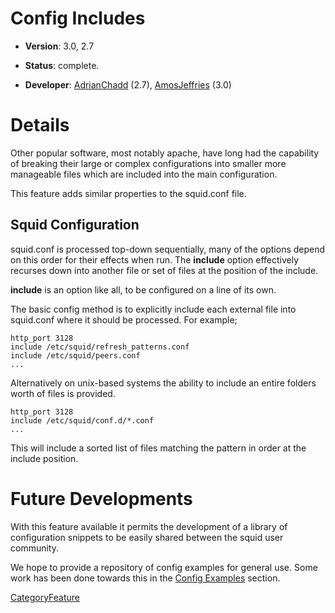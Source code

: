 # Config Includes

  - **Version**: 3.0, 2.7

  - **Status**: complete.

  - **Developer**:
    [AdrianChadd](/AdrianChadd#)
    (2.7),
    [AmosJeffries](/AmosJeffries#)
    (3.0)

# Details

Other popular software, most notably apache, have long had the
capability of breaking their large or complex configurations into
smaller more manageable files which are included into the main
configuration.

This feature adds similar properties to the squid.conf file.

## Squid Configuration

squid.conf is processed top-down sequentially, many of the options
depend on this order for their effects when run. The **include** option
effectively recurses down into another file or set of files at the
position of the include.

**include** is an option like all, to be configured on a line of its
own.

The basic config method is to explicitly include each external file into
squid.conf where it should be processed. For example;

    http_port 3128
    include /etc/squid/refresh_patterns.conf
    include /etc/squid/peers.conf
    ...

Alternatively on unix-based systems the ability to include an entire
folders worth of files is provided.

    http_port 3128
    include /etc/squid/conf.d/*.conf
    ...

This will include a sorted list of files matching the pattern in order
at the include position.

# Future Developments

With this feature available it permits the development of a library of
configuration snippets to be easily shared between the squid user
community.

We hope to provide a repository of config examples for general use. Some
work has been done towards this in the [Config
Examples](/ConfigExamples#)
section.

[CategoryFeature](/CategoryFeature#)
